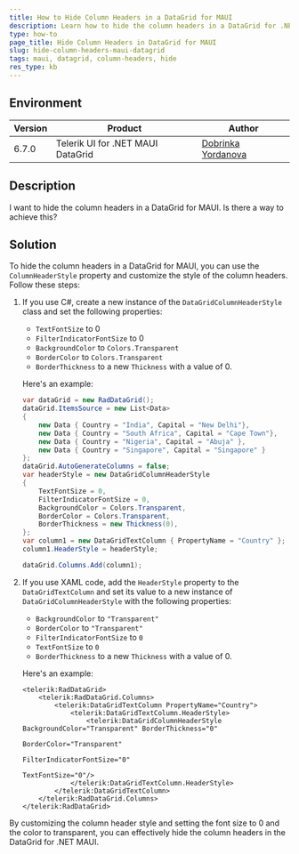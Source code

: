 ```yaml
---
title: How to Hide Column Headers in a DataGrid for MAUI
description: Learn how to hide the column headers in a DataGrid for .NET MAUI.
type: how-to
page_title: Hide Column Headers in DataGrid for MAUI
slug: hide-column-headers-maui-datagrid
tags: maui, datagrid, column-headers, hide
res_type: kb
---
```


## Environment

| Version | Product | Author | 
| --- | --- | ---- | 
| 6.7.0 | Telerik UI for .NET MAUI DataGrid | [Dobrinka Yordanova](https://www.telerik.com/blogs/author/dobrinka-yordanova)| 

## Description

I want to hide the column headers in a DataGrid for MAUI. Is there a way to achieve this?

## Solution

To hide the column headers in a DataGrid for MAUI, you can use the `ColumnHeaderStyle` property and customize the style of the column headers. Follow these steps:

1. If you use C#, create a new instance of the `DataGridColumnHeaderStyle` class and set the following properties:
   - `TextFontSize` to 0
   - `FilterIndicatorFontSize` to 0
   - `BackgroundColor` to `Colors.Transparent`
   - `BorderColor` to `Colors.Transparent`
   - `BorderThickness` to a new `Thickness` with a value of 0.

   Here's an example:

   ```csharp
   var dataGrid = new RadDataGrid();
   dataGrid.ItemsSource = new List<Data>
   {
       new Data { Country = "India", Capital = "New Delhi"},
       new Data { Country = "South Africa", Capital = "Cape Town"},
       new Data { Country = "Nigeria", Capital = "Abuja" },
       new Data { Country = "Singapore", Capital = "Singapore" }
   };
   dataGrid.AutoGenerateColumns = false;
   var headerStyle = new DataGridColumnHeaderStyle
   {
       TextFontSize = 0,
       FilterIndicatorFontSize = 0,
       BackgroundColor = Colors.Transparent,
       BorderColor = Colors.Transparent,
       BorderThickness = new Thickness(0),
   };
   var column1 = new DataGridTextColumn { PropertyName = "Country" };
   column1.HeaderStyle = headerStyle;

   dataGrid.Columns.Add(column1);
   ```

2. If you use XAML code, add the `HeaderStyle` property to the `DataGridTextColumn` and set its value to a new instance of `DataGridColumnHeaderStyle` with the following properties:
   - `BackgroundColor` to `"Transparent"`
   - `BorderColor` to `"Transparent"`
   - `FilterIndicatorFontSize` to `0`
   - `TextFontSize` to `0`
   - `BorderThickness` to a new `Thickness` with a value of 0.

   Here's an example:

   ```xaml
   <telerik:RadDataGrid>
       <telerik:RadDataGrid.Columns>
           <telerik:DataGridTextColumn PropertyName="Country">
               <telerik:DataGridTextColumn.HeaderStyle>
                   <telerik:DataGridColumnHeaderStyle BackgroundColor="Transparent" BorderThickness="0"
                                                       BorderColor="Transparent"
                                                       FilterIndicatorFontSize="0"
                                                       TextFontSize="0"/>
               </telerik:DataGridTextColumn.HeaderStyle>
           </telerik:DataGridTextColumn>
       </telerik:RadDataGrid.Columns>
   </telerik:RadDataGrid>
   ```

By customizing the column header style and setting the font size to 0 and the color to transparent, you can effectively hide the column headers in the DataGrid for .NET MAUI.
